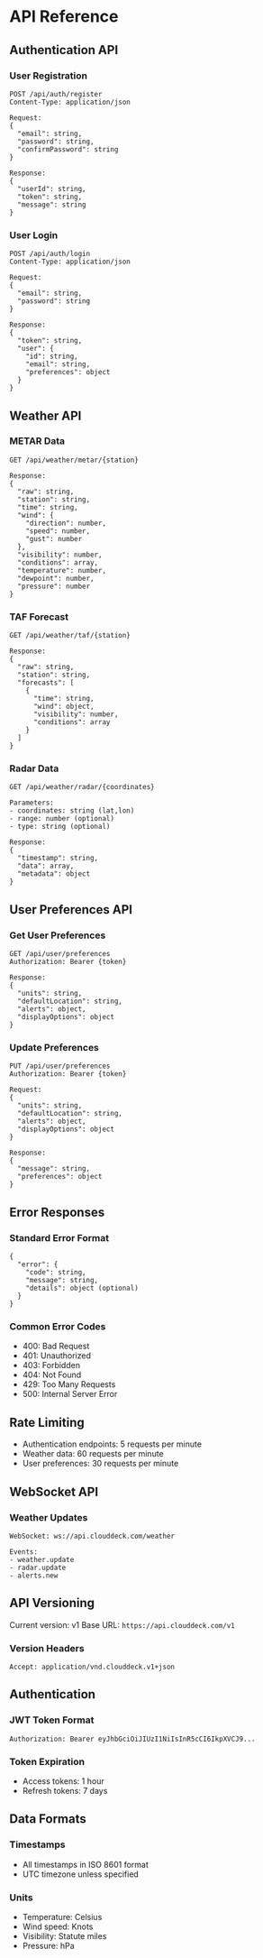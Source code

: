 # API Reference

## Authentication API

### User Registration
```
POST /api/auth/register
Content-Type: application/json

Request:
{
  "email": string,
  "password": string,
  "confirmPassword": string
}

Response:
{
  "userId": string,
  "token": string,
  "message": string
}
```

### User Login
```
POST /api/auth/login
Content-Type: application/json

Request:
{
  "email": string,
  "password": string
}

Response:
{
  "token": string,
  "user": {
    "id": string,
    "email": string,
    "preferences": object
  }
}
```

## Weather API

### METAR Data
```
GET /api/weather/metar/{station}

Response:
{
  "raw": string,
  "station": string,
  "time": string,
  "wind": {
    "direction": number,
    "speed": number,
    "gust": number
  },
  "visibility": number,
  "conditions": array,
  "temperature": number,
  "dewpoint": number,
  "pressure": number
}
```

### TAF Forecast
```
GET /api/weather/taf/{station}

Response:
{
  "raw": string,
  "station": string,
  "forecasts": [
    {
      "time": string,
      "wind": object,
      "visibility": number,
      "conditions": array
    }
  ]
}
```

### Radar Data
```
GET /api/weather/radar/{coordinates}

Parameters:
- coordinates: string (lat,lon)
- range: number (optional)
- type: string (optional)

Response:
{
  "timestamp": string,
  "data": array,
  "metadata": object
}
```

## User Preferences API

### Get User Preferences
```
GET /api/user/preferences
Authorization: Bearer {token}

Response:
{
  "units": string,
  "defaultLocation": string,
  "alerts": object,
  "displayOptions": object
}
```

### Update Preferences
```
PUT /api/user/preferences
Authorization: Bearer {token}

Request:
{
  "units": string,
  "defaultLocation": string,
  "alerts": object,
  "displayOptions": object
}

Response:
{
  "message": string,
  "preferences": object
}
```

## Error Responses

### Standard Error Format
```
{
  "error": {
    "code": string,
    "message": string,
    "details": object (optional)
  }
}
```

### Common Error Codes
- 400: Bad Request
- 401: Unauthorized
- 403: Forbidden
- 404: Not Found
- 429: Too Many Requests
- 500: Internal Server Error

## Rate Limiting

- Authentication endpoints: 5 requests per minute
- Weather data: 60 requests per minute
- User preferences: 30 requests per minute

## WebSocket API

### Weather Updates
```
WebSocket: ws://api.clouddeck.com/weather

Events:
- weather.update
- radar.update
- alerts.new
```

## API Versioning

Current version: v1
Base URL: `https://api.clouddeck.com/v1`

### Version Headers
```
Accept: application/vnd.clouddeck.v1+json
```

## Authentication

### JWT Token Format
```
Authorization: Bearer eyJhbGciOiJIUzI1NiIsInR5cCI6IkpXVCJ9...
```

### Token Expiration
- Access tokens: 1 hour
- Refresh tokens: 7 days

## Data Formats

### Timestamps
- All timestamps in ISO 8601 format
- UTC timezone unless specified

### Units
- Temperature: Celsius
- Wind speed: Knots
- Visibility: Statute miles
- Pressure: hPa 